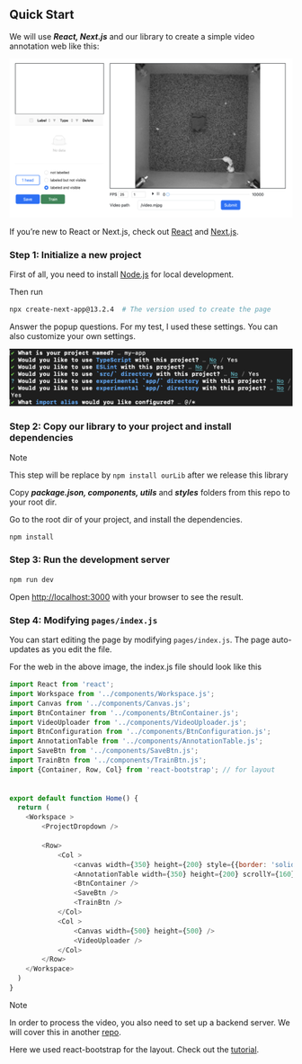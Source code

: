 

## Quick Start

We will use ***React, Next.js*** and our library to create a simple video annotation web like this:

![web_page.png](/public/web_page.png)


If you’re new to React or Next.js, check out [React](https://react.dev/learn) and [Next.js](https://nextjs.org/learn/foundations/about-nextjs).



### Step 1: Initialize a new project

First of all, you need to install [Node.js](https://nodejs.org/en/) for local development.

Then run
```bash
npx create-next-app@13.2.4  # The version used to create the page
```

Answer the popup questions. For my test, I used these settings. You can also customize your own settings.

![nextjs_settings.png](/public/nextjs_settings.png)


### Step 2: Copy our library to your project and install dependencies

> [!NOTE]
> This step will be replace by `npm install ourLib` after we release this library

Copy ***package.json, components, utils*** and ***styles*** folders from this repo to your root dir.

Go to the root dir of your project, and install the dependencies.
```bash
npm install
```


### Step 3: Run the development server

```bash
npm run dev
```

Open [http://localhost:3000](http://localhost:3000) with your browser to see the result.



### Step 4: Modifying `pages/index.js` 
You can start editing the page by modifying `pages/index.js`. The page auto-updates as you edit the file.

For the web in the above image, the index.js file should look like this

```javascript
import React from 'react';
import Workspace from '../components/Workspace.js';
import Canvas from '../components/Canvas.js';
import BtnContainer from '../components/BtnContainer.js';
import VideoUploader from '../components/VideoUploader.js';
import BtnConfiguration from '../components/BtnConfiguration.js';
import AnnotationTable from '../components/AnnotationTable.js';
import SaveBtn from '../components/SaveBtn.js';
import TrainBtn from '../components/TrainBtn.js';
import {Container, Row, Col} from 'react-bootstrap'; // for layout


export default function Home() {
  return (
    <Workspace >
        <ProjectDropdown />
        
        <Row>
            <Col >
                <canvas width={350} height={200} style={{border: 'solid'}}/>
                <AnnotationTable width={350} height={200} scrollY={160} ellipsis />
                <BtnContainer />
                <SaveBtn />
                <TrainBtn />
            </Col>
            <Col >
                <Canvas width={500} height={500} />
                <VideoUploader />
            </Col>
        </Row>
    </Workspace>
  )
}
```

> [!NOTE]
> In order to process the video, you also need to set up a backend server. We will cover this in another [repo](https://github.com/JaneliaSciComp/videoAnnotation_backend/tree/local_usage).

Here we used react-bootstrap for the layout. Check out the [tutorial](https://react-bootstrap.netlify.app/docs/layout/grid/#auto-layout-columns).


